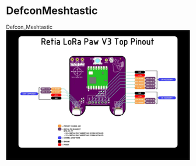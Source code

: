 # DefconMeshtastic
Defcon_Meshtastic
![alt text](https://github.com/RetiaLLC/DefconMeshtastic/blob/main/top_pinout.jpeg)
